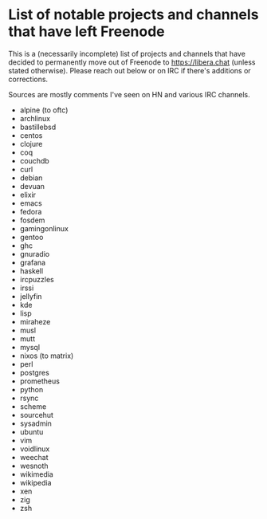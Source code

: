 # List of notable projects and channels that have left Freenode

This is a (necessarily incomplete) list of projects and channels that have decided to permanently move out of Freenode to https://libera.chat (unless stated otherwise). Please reach out below or on IRC if there's additions or corrections.

Sources are mostly comments I've seen on HN and various IRC channels.

- alpine (to oftc)
- archlinux
- bastillebsd
- centos
- clojure
- coq
- couchdb
- curl
- debian
- devuan
- elixir
- emacs
- fedora
- fosdem
- gamingonlinux
- gentoo
- ghc 
- gnuradio
- grafana
- haskell
- ircpuzzles
- irssi
- jellyfin
- kde
- lisp
- miraheze
- musl
- mutt
- mysql
- nixos (to matrix)
- perl
- postgres
- prometheus
- python
- rsync
- scheme
- sourcehut
- sysadmin
- ubuntu
- vim
- voidlinux
- weechat
- wesnoth
- wikimedia
- wikipedia
- xen
- zig
- zsh
